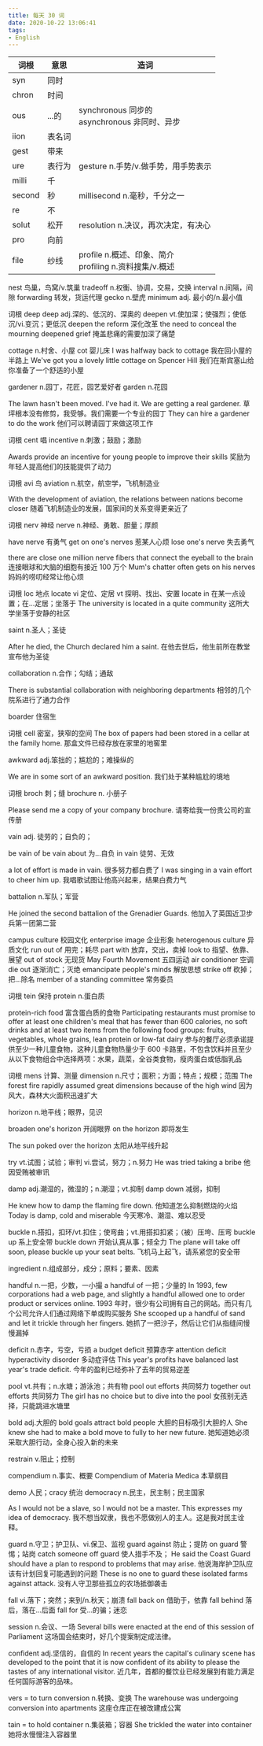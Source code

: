 ```yaml
---
title: 每天 30 词
date: 2020-10-22 13:06:41
tags:
- English
---
```


|词根|意思|造词|
|---|---|---|
|syn|同时||
|chron|时间||
|ous|...的|synchronous 同步的<br/>asynchronous 非同时、异步|
|iion|表名词||
|gest|带来||
|ure|表行为|gesture n.手势/v.做手势，用手势表示|
|milli|千||
|second|秒|millisecond n.毫秒，千分之一|
|re|不||
|solut|松开|resolution n.决议，再次决定，有决心|
|pro|向前||
|file|纱线|profile n.概述、印象、简介 <br/> profiling n.资料搜集/v.概述|



nest 鸟巢，鸟窝/v.筑巢
tradeoff n.权衡、协调，交易，交换
interval n.间隔，间隙
forwarding 转发，货运代理
gecko n.壁虎
minimum adj. 最小的/n.最小值

词根 deep
deep adj.深的、低沉的、深奥的
deepen vt.使加深；使强烈；使低沉/vi.变沉；更低沉
deepen the reform 深化改革
the need to conceal the mourning deepened grief
掩盖悲痛的需要加深了痛楚

<!--more-->

cottage n.村舍、小屋
cot 婴儿床
I was halfway back to cottage
我在回小屋的半路上
We've got you a lovely little cottage on Spencer Hill
我们在斯宾塞山给你准备了一个舒适的小屋

gardener n.园丁，花匠，园艺爱好者
garden n.花园

The lawn hasn't been moved. I've had it. We are getting a real gardener.
草坪根本没有修剪，我受够。我们需要一个专业的园丁
They can hire a gardener to do the work
他们可以聘请园丁来做这项工作

词根 cent 唱
incentive n.刺激；鼓励；激励

Awards provide an incentive for young people to improve their skills
奖励为年轻人提高他们的技能提供了动力

词根 avi 鸟
aviation n.航空，航空学，飞机制造业

With the development of aviation, the relations between nations become closer
随着飞机制造业的发展，国家间的关系变得更亲近了

词根 nerv 神经
nerve n.神经、勇敢、胆量；厚颜

have nerve 有勇气
get on one's nerves 惹某人心烦
lose one's nerve 失去勇气

there are close one million nerve fibers that connect the eyeball to the brain
连接眼球和大脑的细胞有接近 100 万个
Mum's chatter often gets on his nerves
妈妈的唠叨经常让他心烦

词根 loc 地点
locate vi 定位、定居 vt 探明、找出、安置
locate in 在某一点设置；在...定居；坐落于
The university is located in a quite community
这所大学坐落于安静的社区

saint n.圣人；圣徒

After he died, the Church declared him a saint.
在他去世后，他生前所在教堂宣布他为圣徒

collaboration n.合作；勾结；通敌

There is substantial collaboration with neighboring departments
相邻的几个院系进行了通力合作

boarder 住宿生

词根 cell 密室，狭窄的空间
The box of papers had been stored in a cellar at the family home.
那盒文件已经存放在家里的地窖里

awkward adj.笨拙的；尴尬的；难操纵的

We are in some sort of an awkward position.
我们处于某种尴尬的境地

词根 broch 刺；缝
brochure n. 小册子

Please send me a copy of your company brochure.
请寄给我一份贵公司的宣传册

vain adj. 徒劳的；自负的；

be vain of
be vain about 为...自负
in vain 徒劳、无效

a lot of effort is made in vain.
很多努力都白费了
I was singing in a vain effort to cheer him up.
我唱歌试图让他高兴起来，结果白费力气

battalion n.军队；军营

He joined the second battalion of the Grenadier Guards.
他加入了英国近卫步兵第一团第二营

campus culture 校园文化
enterprise image 企业形象
heterogenous culture 异质文化
run out of 用完；耗尽
part with 放弃，交出，卖掉
look to 指望、依靠、展望
out of stock 无现货
May Fourth Movement 五四运动
air conditioner 空调
die out 逐渐消亡；灭绝
emancipate people's minds 解放思想
strike off 砍掉；把...除名
member of a standing committee 常务委员

词根 tein 保持
protein n.蛋白质

protein-rich food 富含蛋白质的食物
Participating restaurants must promise to offer at least one children's meal that has fewer than 600 calories, no soft drinks and at least two items from the following food groups: fruits, vegetables, whole grains, lean protein or low-fat dairy
参与的餐厅必须承诺提供至少一种儿童食物，这种儿童食物热量少于 600 卡路里，不包含饮料并且至少从以下食物组合中选择两项：水果，蔬菜，全谷类食物，瘦肉蛋白或低脂乳品

词根 mens 计算、测量
dimension n.尺寸；面积；方面；特点；规模；范围
The forest fire rapidly assumed great dimensions because of the high wind
因为风大，森林大火面积迅速扩大

horizon n.地平线；眼界，见识

broaden one's horizon 开阔眼界
on the horizon 即将发生

The sun poked over the horizon
太阳从地平线升起

try vt.试图；试验；审判 vi.尝试，努力；n.努力
He was tried taking a bribe 他因受贿被审讯

damp adj.潮湿的，微湿的；n.潮湿；vt.抑制
damp down 减弱，抑制

He knew how to damp the flaming fire down.
他知道怎么抑制燃烧的火焰
Today is damp, cold and miserable
今天寒冷、潮湿、难以忍受

buckle n.搭扣，扣环/vt.扣住；使弯曲；vt.用搭扣扣紧；（被）压垮、压弯
buckle up 系上安全带
buckle down 开始认真从事；倾全力
The plane will take off soon, please buckle up your seat belts.
飞机马上起飞，请系紧您的安全带

ingredient n.组成部分，成分；原料；要素、因素

handful n.一把，少数，一小撮
a handful of 一把；少量的
In 1993, few corporations had a web page, and slightly a handful allowed one to order product or services online.
1993 年时，很少有公司拥有自己的网站。而只有几个公司允许人们通过网络下单或购买服务
She scooped up a handful of sand and let it trickle through her fingers.
她抓了一把沙子，然后让它们从指缝间慢慢漏掉

deficit n.赤字，亏空，亏损
a budget deficit 预算赤字
attention deficit hyperactivity disorder 多动症评估
This year's profits have balanced last year's trade deficit.
今年的盈利已经弥补了去年的贸易逆差

pool vt.共有；n.水塘；游泳池；共有物
pool out efforts 共同努力
together out efforts 共同努力
The girl has no choice but to dive into the pool
女孩别无选择，只能跳进水塘里

bold adj.大胆的
bold goals attract bold people 大胆的目标吸引大胆的人
She knew she had to make a bold move to fully to her new future.
她知道她必须采取大胆行动，全身心投入新的未来

restrain v.阻止；控制

compendium n.事实、概要
Compendium of Materia Medica 本草纲目

demo 人民；cracy 统治
democracy  n.民主，民主制；民主国家

As I would not be a slave, so I would not be a master. This expresses my idea of democracy.
我不想当奴隶，我也不愿做别人的主人。这是我对民主诠释。

guard n.守卫；护卫队、vi.保卫、监视
guard against 防止；提防
on guard 警惕；站岗
catch someone off guard 使人措手不及；
He said the Coast Guard should have a plan to respond to problems that may arise.
他说海岸护卫队应该有计划回复可能遇到的问题
These is no one to guard these isolated farms against attack.
没有人守卫那些孤立的农场抵御袭击

fall vi.落下；突然；来到/n.秋天；崩溃
fall back on 借助于，依靠
fall behind 落后，落在...后面
fall for 受...的骗；迷恋

session n.会议、一场
Several bills were enacted at the end of this session of Parliament
这场国会结束时，好几个提案制定成法律。

confident adj.坚信的，自信的
In recent years the capital's culinary scene has developed to the point that it is now confident of its ability to please the tastes of any international visitor.
近几年，首都的餐饮业已经发展到有能力满足任何国际游客的品味。

vers = to turn
conversion n.转换、变换
The warehouse was undergoing conversion into apartments
这座仓库正在被改建成公寓

tain = to hold
container n.集装箱；容器
She trickled the water into container
她将水慢慢注入容器里
